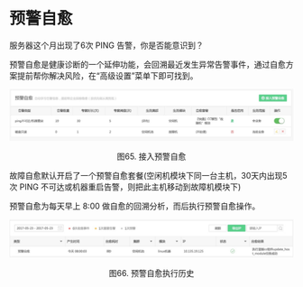 # 预警自愈

服务器这个月出现了6次 PING 告警，你是否能意识到？

预警自愈是健康诊断的一个延伸功能，会回溯最近发生异常告警事件，通过自愈方案提前帮你解决风险，在“高级设置”菜单下即可找到。

![http://localhost:4001/Advanced_Features/media/14955236702912.jpg](../../media/7aad95994b52279d30a5db954ebd50aa.jpg)
<center>图65. 接入预警自愈</center>

故障自愈默认开启了一个预警自愈套餐(空闲机模块下同一台主机，30天内出现5次 PING 不可达或机器重启告警，则把此主机移动到故障机模块下)

预警自愈为每天早上 8:00 做自愈的回溯分析，而后执行预警自愈操作。

![http://localhost:4001/Advanced_Features/media/14955091745764.jpg](../../media/39f12bbcb2fc9f63d00e00bff1dd7e9a.jpg)
<center>图66. 预警自愈执行历史</center>
